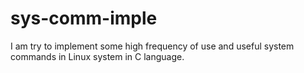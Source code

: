 # sys-comm-imple


I am try to implement some high frequency of use 
and useful system commands in Linux system in C language.

